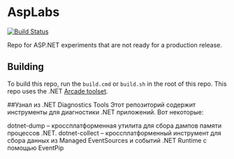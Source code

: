AspLabs
=======

[![Build Status](https://dev.azure.com/dnceng/public/_apis/build/status/aspnet/AspLabs/AspLabs-ci?branchName=master)](https://dev.azure.com/dnceng/public/_build/latest?definitionId=256&branchName=master)

Repo for ASP.NET experiments that are not ready for a production release.

## Building

To build this repo, run the `build.cmd` or `build.sh` in the root of this repo. This repo uses the .NET [Arcade toolset](https://github.com/dotnet/arcade).

##Узнал из 
.NET Diagnostics Tools
Этот репозиторий содержит инструменты для диагностики .NET приложений. Вот некоторые:

dotnet-dump – кроссплатформенная утилита для сбора дампов памяти процессов .NET.
dotnet-collect – кроссплатформенный инструмент для сбора данных из Managed EventSources и событий .NET Runtime с помощью EventPip

